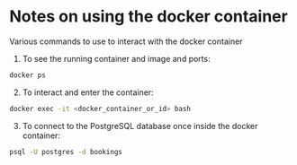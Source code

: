 # Notes on using the docker container

Various commands to use to interact with the docker container

1. To see the running container and image and ports:
```bash
docker ps
```

2. To interact and enter the container:
```bash
docker exec -it <docker_container_or_id> bash
```

3. To connect to the PostgreSQL database once inside the docker container:
```bash
psql -U postgres -d bookings
```
